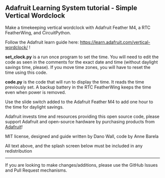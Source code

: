 ## Adafruit Learning System tutorial  - Simple Vertical Wordclock

Make a timekeeping vertical wordclock with Adafruit Feather M4, a RTC FeatherWing, and CircuitPython.

Follow the Adafruit learn guide here: https://learn.adafruit.com/vertical-wordclock/ !

**set_clock.py** is a run once program to set the time. You will need to edit the code as seen in the comments for the exact date and time (without daylight savings time, please). If you move time zones, you will have to reset the time using this code.

**code.py** is the code that will run to display the time. It reads the time previously set. A backup battery in the RTC FeatherWing keeps the time even when power is removed.

Use the slide switch added to the Adafruit Feather M4 to add one hour to the time for daylight savings.

Adafruit invests time and resources providing this open source code,
please support Adafruit and open-source hardware by purchasing
products from [Adafruit](https://www.adafruit.com)!
 
MIT license, designed and guide written by Dano Wall, code by Anne Barela

All text above, and the splash screen below must be included in any redistribution

-----------------------
If you are looking to make changes/additions, please use the GitHub Issues and Pull Request mechanisms.
